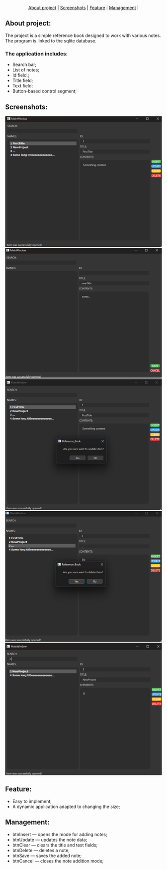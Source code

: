 <p align="center">
  <a href="#about project">About project</a> |
  <a href="#screenshots">Screenshots</a> |
  <a href="#feature">Feature</a> |
  <a href="#management">Management</a> |
</p>

## About project:
The project is a simple reference book designed to work with various notes. The program is linked to the sqlite database.

### The application includes: 
+ Search bar;
+ List of notes;
+ Id field,;
+ Title field;
+ Text field;
+ Button-based control segment;

## Screenshots:
![program interface](https://github.com/Cursor010/QT_Reference_Book/blob/main/Screenshots/ProgramInterface.png)
![inserting item](https://github.com/Cursor010/QT_Reference_Book/blob/main/Screenshots/InsertingItem.png)
![updating item](https://github.com/Cursor010/QT_Reference_Book/blob/main/Screenshots/UpdatingItem.png)
![deleting item](https://github.com/Cursor010/QT_Reference_Book/blob/main/Screenshots/DeletingItem.png)
![searching item](https://github.com/Cursor010/QT_Reference_Book/blob/main/Screenshots/SearchingItem.png)

## Feature: 
+ Easy to implement;
+ А dynamic application adapted to changing the size;

## Management:
+ btnInsert — opens the mode for adding notes;
+ btnUpdate — updates the note data;
+ btnClear — clears the title and text fields;
+ btnDelete — deletes a note;
+ btnSave — saves the added note;
+ btnCancel — closes the note addition mode;
